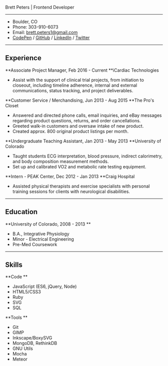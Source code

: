 Brett Peters | Frontend Developer

----------
- Boulder, CO
- Phone: 303-910-6073
- Email: brett.peters1@gmail.com
- [CodePen](http://codepen.io/bap13/) / [GitHub](https://github.com/brettapeters) / [LinkedIn](https://www.linkedin.com/in/brett-peters-87875984) / [Twitter](https://twitter.com/brettpeters13) 
----------
## **Experience**

**Associate Project Manager, Feb 2016 - Current
**iCardiac Technologies

- Assist with the support of clinical trial projects, from initiation to closeout, including timeline adherence, internal and external communications, status tracking, and project deliverables.

**Customer Service / Merchandising, Jun 2013 - Aug 2015
**The Pro's Closet

- Answered and directed phone calls, email inquiries, and eBay messages regarding product questions, returns, and order cancellations.
- Greeted walk-in customers and oversaw intake of new product.
- Created approx. 800 original product listings per month.

**Undergraduate Teaching Assistant, Jan 2013 - May 2013
**University of Colorado

- Taught students ECG interpretation, blood pressure, indirect calorimetry, and body composition measurement methods.
- Set up and calibrated VO2 and metabolic rate testing equipment.

**Intern - PEAK Center, Dec 2012 - Jan 2013
**Craig Hospital

- Assisted physical therapists and exercise specialists with personal training sessions for clients with neurological disabilities.
----------
## **Education**

**University of Colorado, 2008 - 2013
**
- B.A., Integrative Physiology
- Minor - Electrical Engineering
- Pre-Med Coursework
----------
## **Skills**

**Code
**
- JavaScript (ES6, jQuery, Node)
- HTML5/CSS3
- Ruby
- SVG
- SQL

**Tools
**
- Git
- GIMP
- Inkscape/BoxySVG
- MongoDB, RethinkDB
- GNU Utils
- Mocha
- Meteor


